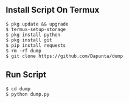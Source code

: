 ## Install Script On Termux
```
$ pkg update && upgrade  
$ termux-setup-storage  
$ pkg install python  
$ pkg install git  
$ pip install requests  
$ rm -rf dump  
$ git clone https://github.com/Dapunta/dump  
```
## Run Script
```
$ cd dump  
$ python dump.py  
```
